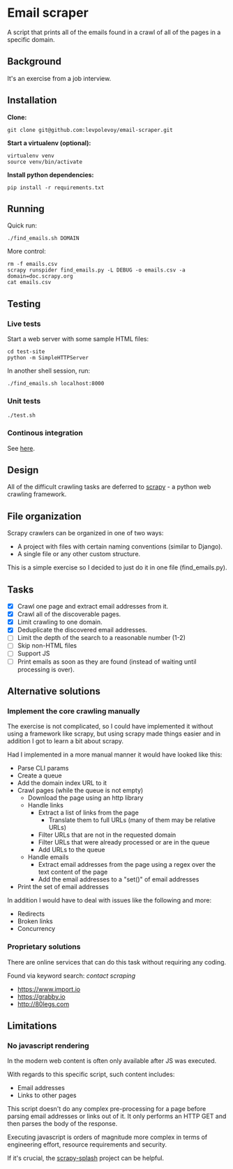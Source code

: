 # Email scraper

A script that prints all of the emails found in a crawl of all of the pages in a specific domain.

## Background

It's an exercise from a job interview.

## Installation

**Clone:**

```
git clone git@github.com:levpolevoy/email-scraper.git
```

**Start a virtualenv (optional):**

```
virtualenv venv
source venv/bin/activate
```

**Install python dependencies:**

```
pip install -r requirements.txt
```

## Running

Quick run:
```
./find_emails.sh DOMAIN
```

More control:
```
rm -f emails.csv
scrapy runspider find_emails.py -L DEBUG -o emails.csv -a domain=doc.scrapy.org
cat emails.csv
```

## Testing

### Live tests

Start a web server with some sample HTML files:
```
cd test-site
python -m SimpleHTTPServer
```

In another shell session, run:

```
./find_emails.sh localhost:8000
```

### Unit tests

```
./test.sh
```

### Continous integration

See [here](https://circleci.com/gh/levpolevoy/email-scraper).

## Design

All of the difficult crawling tasks are deferred to
[scrapy](http://scrapy.org/) - a python web crawling framework.

## File organization

Scrapy crawlers can be organized in one of two ways:

- A project with files with certain naming conventions (similar to Django).
- A single file or any other custom structure.

This is a simple exercise so I decided to just do it in one file (find_emails.py).

## Tasks

- [X] Crawl one page and extract email addresses from it.
- [X] Crawl all of the discoverable pages.
- [X] Limit crawling to one domain.
- [X] Deduplicate the discovered email addresses.
- [ ] Limit the depth of the search to a reasonable number (1-2)
- [ ] Skip non-HTML files
- [ ] Support JS
- [ ] Print emails as soon as they are found (instead of waiting until processing is over).

## Alternative solutions

### Implement the core crawling manually

The exercise is not complicated, so I could have implemented it
without using a framework like scrapy, but using scrapy made things
easier and in addition I got to learn a bit about scrapy.

Had I implemented in a more manual manner it would have looked like this:

- Parse CLI params
- Create a queue
- Add the domain index URL to it
- Crawl pages (while the queue is not empty)
    - Download the page using an http library
    - Handle links
        - Extract a list of links from the page
            - Translate them to full URLs (many of them may be relative URLs)
        - Filter URLs that are not in the requested domain
        - Filter URLs that were already processed or are in the queue
        - Add URLs to the queue
    - Handle emails
        - Extract email addresses from the page using a regex over the text content of the page
        - Add the email addresses to a "set()" of email addresses
- Print the set of email addresses

In addition I would have to deal with issues like the following and more:

- Redirects
- Broken links
- Concurrency

### Proprietary solutions

There are online services that can do this task without requiring any coding.

Found via keyword search: *contact scraping*

* https://www.import.io
* https://grabby.io
* http://80legs.com

## Limitations

### No javascript rendering

In the modern web content is often only available after JS was executed.

With regards to this specific script, such content includes:
- Email addresses
- Links to other pages

This script doesn't do any complex pre-processing for a page before
parsing email addresses or links out of it. It only performs an HTTP GET and
then parses the body of the response.

Executing javascript is orders of magnitude more complex in terms
of engineering effort, resource requirements and security.

If it's crucial, the [scrapy-splash](https://github.com/scrapy-plugins/scrapy-splash)
project can be helpful.


